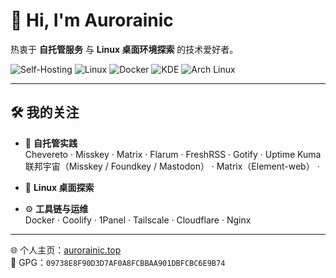 # 👋 Hi, I'm Aurorainic

热衷于 **自托管服务** 与 **Linux 桌面环境探索** 的技术爱好者。

![Self-Hosting](https://img.shields.io/badge/-Self--Hosting-181717?logo=homeassistant&logoColor=white&style=flat)
![Linux](https://img.shields.io/badge/-Linux-FCC624?logo=linux&logoColor=black&style=flat)
![Docker](https://img.shields.io/badge/-Docker-2496ED?logo=docker&logoColor=white&style=flat)
![KDE](https://img.shields.io/badge/-KDE%20Plasma-1D99F3?logo=kde&logoColor=white&style=flat)
![Arch Linux](https://img.shields.io/badge/-CachyOS%20(Arch)-1793D1?logo=arch-linux&logoColor=white&style=flat)

---

## 🛠 我的关注

- 🧩 **自托管实践**  
  Chevereto · Misskey · Matrix · Flarum · FreshRSS · Gotify · Uptime Kuma  
  联邦宇宙（Misskey / Foundkey / Mastodon） · Matrix（Element-web） ·

- 🐧 **Linux 桌面探索**   

- ⚙️ **工具链与运维**  
  Docker · Coolify · 1Panel · Tailscale · Cloudflare · Nginx  

---

🌐 个人主页：[aurorainic.top](https://aurorainic.top)  
🔐 GPG：`09738E8F90D3D7AF0A8FCBBAA901DBFCBC6E9B74`
